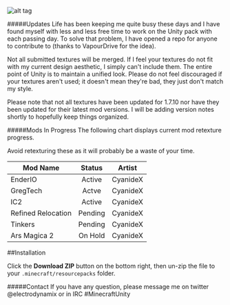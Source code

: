 ![alt tag](http://i.imgur.com/CSXhTzt.png)

#####Updates
Life has been keeping me quite busy these days and I have found myself with less and less free time to work on the Unity pack with each passing day. To solve that problem, I have opened a repo for anyone to contribute to (thanks to VapourDrive for the idea).

Not all submitted textures will be merged. If I feel your textures do not fit with my current design aesthetic, I simply can't include them. The entire point of Unity is to maintain a unified look. Please do not feel discouraged if your textures aren't used; it doesn't mean they're bad, they just don't match my style.

Please note that not all textures have been updated for 1.7.10 nor have they been updated for their latest mod versions. I will be adding version notes shortly to hopefully keep things organized.

#####Mods In Progress
The following chart displays current mod retexture progress.

Avoid retexturing these as it will probably be a waste of your time. 


| Mod Name            | Status          | Artist          |
| ------------------  |:-------------:  | :-------------: |
| EnderIO             | Active          | CyanideX        |
| GregTech            | Actve           | CyanideX        |
| IC2                 | Active          | CyanideX        |
| Refined Relocation  | Pending         | CyanideX        |
| Tinkers             | Pending         | CyanideX        |
| Ars Magica 2        | On Hold         | CyanideX        |

##Installation

Click the __Download ZIP__ button on the bottom right, then un-zip the file to your `.minecraft/resourcepacks` folder.

#####Contact
If you have any question, please message me on twitter @electrodynamix or in IRC #MinecraftUnity
